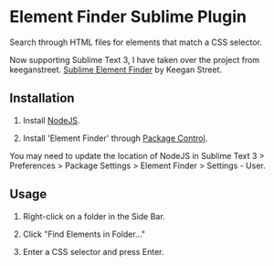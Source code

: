 # Element Finder Sublime Plugin

Search through HTML files for elements that match a CSS selector.

Now supporting Sublime Text 3, I have taken over the project from keeganstreet. [Sublime Element Finder](https://github.com/keeganstreet/sublime-elfinder/) by Keegan Street.

## Installation

1. Install [NodeJS](http://nodejs.org/).

2. Install 'Element Finder' through [Package Control](http://wbond.net/sublime_packages/package_control).

You may need to update the location of NodeJS in Sublime Text 3 > Preferences > Package Settings > Element Finder > Settings - User.

## Usage

1. Right-click on a folder in the Side Bar.

2. Click "Find Elements in Folder..."

3. Enter a CSS selector and press Enter.